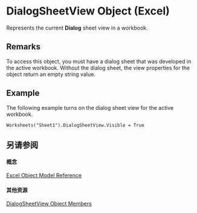 
# DialogSheetView Object (Excel)

Represents the current  **Dialog** sheet view in a workbook.


## Remarks

To access this object, you must have a dialog sheet that was developed in the active workbook. Without the dialog sheet, the view properties for the object return an empty string value.


## Example

The following example turns on the dialog sheet view for the active workbook.


```
Worksheets("Sheet1").DialogSheetView.Visible = True
```


## 另请参阅


#### 概念


[Excel Object Model Reference](11ea8598-8a20-92d5-f98b-0da04263bf2c.md)
#### 其他资源


[DialogSheetView Object Members](http://msdn.microsoft.com/library/2b47811b-5061-f8c9-9e66-c85eec953990%28Office.15%29.aspx)